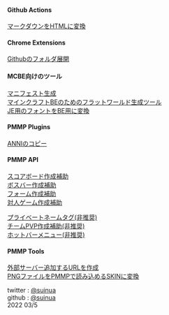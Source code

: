 #### Github Actions
[マークダウンをHTMLに変換](https://github.com/suinua/markdown_web)

#### Chrome Extensions
[Githubのフォルダ展開](https://github.com/suinua/github-browse)

#### MCBE向けのツール  
[マニフェスト生成](https://suinua.github.io/manifestGenerator/)  
[マインクラフトBEのためのフラットワールド生成ツール](https://github.com/suinua/flatWorldEdit)  
[JE用のフォントをBE用に変換](https://github.com/suinua/mcjeFont-to-mcbeFont)  

#### PMMP Plugins
[ANNIのコピー](https://github.com/cafett/copyanni)

#### PMMP API
[スコアボード作成補助](https://github.com/suinua/scoreboard_builder)  
[ボスバー作成補助](https://github.com/suinua/bossbar_api)  
[フォーム作成補助](https://github.com/suinua/form_builder)  
[対人ゲーム作成補助](https://github.com/suinua/game_chef)  
  
[プライベートネームタグ(非推奨)](https://github.com/MineDeepRock/private_name_tag)  
[チームPVP作成補助(非推奨)](https://github.com/MineDeepRock/team_game_system)  
[ホットバーメニュー(非推奨)](https://github.com/MineDeepRock/slot_menu_system)  
#### PMMP Tools
[外部サーバー追加するURLを作成](https://suinua.github.io/AddExternalServer/)  
[PNGファイルをPMMPで読み込めるSKINに変換](https://suinua.github.io/pmmpSkin/web/index.html)  

twitter : [@suinua](https://twitter.com/suinua)  
github : [@suinua](https://github.com/suinua)  
2022 03/5
